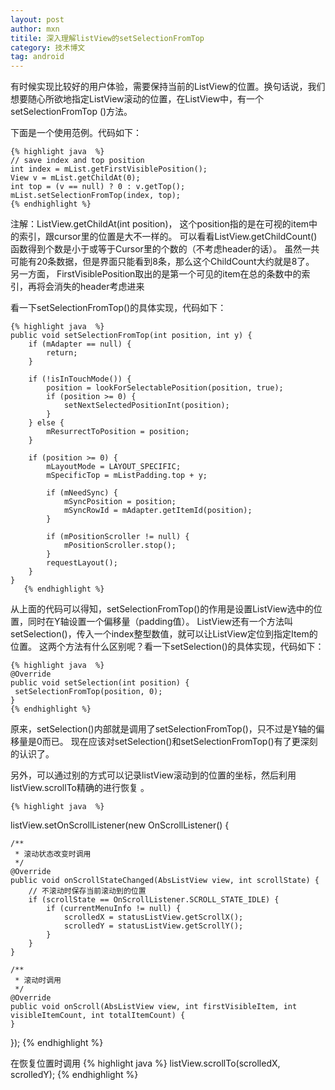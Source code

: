 ```yaml
---
layout: post
author: mxn
titile: 深入理解listView的setSelectionFromTop
category: 技术博文
tag: android
---
```


有时候实现比较好的用户体验，需要保持当前的ListView的位置。换句话说，我们想要随心所欲地指定ListView滚动的位置，在ListView中，有一个setSelectionFromTop
()方法。

下面是一个使用范例。代码如下：

    {% highlight java  %}
    // save index and top position
    int index = mList.getFirstVisiblePosition();
    View v = mList.getChildAt(0);
    int top = (v == null) ? 0 : v.getTop();
    mList.setSelectionFromTop(index, top);
    {% endhighlight %}

注解：ListView.getChildAt(int position)， 这个position指的是在可视的item中的索引，跟cursor里的位置是大不一样的。
可以看看ListView.getChildCount()函数得到个数是小于或等于Cursor里的个数的（不考虑header的话）。
虽然一共可能有20条数据，但是界面只能看到8条，那么这个ChildCount大约就是8了。
另一方面， FirstVisiblePosition取出的是第一个可见的item在总的条数中的索引，再将会消失的header考虑进来

看一下setSelectionFromTop()的具体实现，代码如下：

    {% highlight java  %}
    public void setSelectionFromTop(int position, int y) {
        if (mAdapter == null) {
            return;
        }

        if (!isInTouchMode()) {
            position = lookForSelectablePosition(position, true);
            if (position >= 0) {
                setNextSelectedPositionInt(position);
            }
        } else {
            mResurrectToPosition = position;
        }

        if (position >= 0) {
            mLayoutMode = LAYOUT_SPECIFIC;
            mSpecificTop = mListPadding.top + y;

            if (mNeedSync) {
                mSyncPosition = position;
                mSyncRowId = mAdapter.getItemId(position);
            }

            if (mPositionScroller != null) {
                mPositionScroller.stop();
            }
            requestLayout();
        }
    }
       {% endhighlight %}

从上面的代码可以得知，setSelectionFromTop()的作用是设置ListView选中的位置，同时在Y轴设置一个偏移量（padding值）。
ListView还有一个方法叫setSelection()，传入一个index整型数值，就可以让ListView定位到指定Item的位置。
这两个方法有什么区别呢？看一下setSelection()的具体实现，代码如下：

    {% highlight java  %}
    @Override
    public void setSelection(int position) {
     setSelectionFromTop(position, 0);
    }
    {% endhighlight %}

原来，setSelection()内部就是调用了setSelectionFromTop()，只不过是Y轴的偏移量是0而已。
现在应该对setSelection()和setSelectionFromTop()有了更深刻的认识了。

另外，可以通过别的方式可以记录listView滚动到的位置的坐标，然后利用listView.scrollTo精确的进行恢复 。

    {% highlight java  %}
listView.setOnScrollListener(new OnScrollListener() {

    /**
     * 滚动状态改变时调用
     */
    @Override
    public void onScrollStateChanged(AbsListView view, int scrollState) {
        // 不滚动时保存当前滚动到的位置
        if (scrollState == OnScrollListener.SCROLL_STATE_IDLE) {
            if (currentMenuInfo != null) {
                scrolledX = statusListView.getScrollX();
                scrolledY = statusListView.getScrollY();
            }
        }
    }

    /**
     * 滚动时调用
     */
    @Override
    public void onScroll(AbsListView view, int firstVisibleItem, int visibleItemCount, int totalItemCount) {
    }
});
    {% endhighlight %}

 在恢复位置时调用
     {% highlight java  %}
 listView.scrollTo(scrolledX, scrolledY);
     {% endhighlight %}

